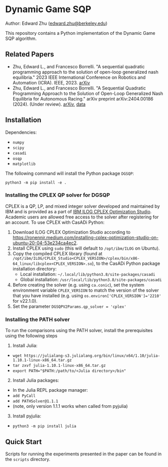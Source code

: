 # Dynamic Game SQP

Author: Edward Zhu (edward.zhu@berkeley.edu)

This repository contains a Python implementation of the Dynamic Game SQP algorithm.

## Related Papers
- Zhu, Edward L., and Francesco Borrelli. "A sequential quadratic programming approach to the solution of open-loop generalized nash equilibria." 2023 IEEE International Conference on Robotics and Automation (ICRA). IEEE, 2023. [arXiv](http://arxiv.org/abs/2203.16478)
- Zhu, Edward L., and Francesco Borrelli. "A Sequential Quadratic Programming Approach to the Solution of Open-Loop Generalized Nash Equilibria for Autonomous Racing." arXiv preprint arXiv:2404.00186 (2024). (Under review). [arXiv](https://arxiv.org/abs/2404.00186), [data](https://drive.google.com/drive/folders/1VKuO1ntuB2cQMq-e8TyQafEe6IZEyAos?usp=sharing)

## Installation
Dependencies:
- `numpy`
- `scipy`
- `casadi`
- `osqp`
- `matplotlib`

The following command will install the Python package `DGSQP`:
```
python3 -m pip install -e .
```
### Installing the CPLEX QP solver for DGSQP

CPLEX is a QP, LP, and mixed integer solver developed and maintained by IBM and is provided as a part of [IBM ILOG CPLEX Optimization Studio](https://www.ibm.com/products/ilog-cplex-optimization-studio). Academic users are allowed free access to the solver after registering for an account. To use CPLEX with CasADi Python:
1. Download ILOG CPLEX Optimization Studio according to https://ronennir.medium.com/installing-cplex-optimization-studio-on-ubuntu-20-04-53e234ca4ec2.
2. Install CPLEX using `sudo` (this will default to `/opt/ibm/ILOG` on Ubuntu).
3. Copy the compiled CPLEX library (found at `/opt/ibm/ILOG/CPLEX_Studio<CPLEX_VERSION>/cplex/bin/x86-64_linux/libcplex<CPLEX_VERSION>.so`), to the CasADi Python package installation directory:
   - Local installation: `~/.local/lib/python3.8/site-packages/casadi`
   - Global installation: `/usr/local/lib/python3.8/site-packages/casadi`
4. Before creating the solver (e.g. using `ca.conic`), set the system environment variable `CPLEX_VERSION` to match the version of the solver that you have installed (e.g. using `os.environ['CPLEX_VERSION']='2210'` for v22.1.0).
5. Set the parameter `DGSQPV2Params.qp_solver = 'cplex'`

### Installing the PATH solver

To run the comparisons using the PATH solver, install the prerequisites using the following steps
1. Install Julia:
- `wget https://julialang-s3.julialang.org/bin/linux/x64/1.10/julia-1.10.1-linux-x86_64.tar.gz`
- `tar zxvf julia-1.10.1-linux-x86_64.tar.gz`
- `export PATH="$PATH:/path/to/<Julia directory>/bin"`
2. Install Julia packages:
- In the Julia REPL package manager: 
- `add PyCall`
- `add PATHSolver@1.1.1` 
- (note, only version 1.1.1 works when called from pyjulia)

3. Install pyjulia:
- `python3 -m pip install julia`

## Quick Start
Scripts for running the experiments presented in the paper can be found in the `scripts` directory.
